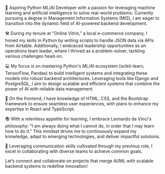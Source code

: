 🚀 Aspiring Python ML/AI Developer with a passion for leveraging machine learning and artificial intelligence to solve real-world problems. Currently pursuing a degree in Management Information Systems (MIS), I am eager to transition into the dynamic field of AI-powered backend development.

🛠️ During my tenure at "Online Vitrin," a local e-commerce company, I honed my skills in Python by writing scripts to handle JSON data via APIs from Airtable. Additionally, I embraced leadership opportunities as an operations team leader, where I thrived as a problem-solver, tackling various challenges head-on.

💻 My focus is on mastering Python's ML/AI ecosystem (scikit-learn, TensorFlow, Pandas) to build intelligent systems and integrating these models into robust backend architectures. Leveraging tools like Django and PostgreSQL, I aim to design scalable and efficient systems that combine the power of AI with reliable data management.

🌟 On the frontend, I have knowledge of HTML, CSS, and the Bootstrap framework to ensure seamless user experiences, with plans to enhance my expertise in React and TypeScript.

📚 With a relentless appetite for learning, I embrace Leonardo da Vinci's philosophy: "I am always doing what I cannot do, in order that I may learn how to do it." This mindset drives me to continuously expand my knowledge, adapt to emerging technologies, and deliver impactful solutions.

🤝 Leveraging communication skills cultivated through my previous role, I excel in collaborating with diverse teams to achieve common goals.

Let’s connect and collaborate on projects that merge AI/ML with scalable backend systems to redefine innovation!


<!---
MuhammetIbrahim/MuhammetIbrahim is a ✨ special ✨ repository because its `README.md` (this file) appears on your GitHub profile.
You can click the Preview link to take a look at your changes.
--->
